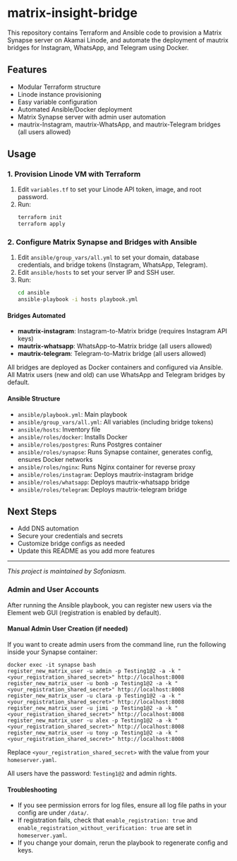 # matrix-insight-bridge


This repository contains Terraform and Ansible code to provision a Matrix Synapse server on Akamai Linode, and automate the deployment of mautrix bridges for Instagram, WhatsApp, and Telegram using Docker.


## Features
- Modular Terraform structure
- Linode instance provisioning
- Easy variable configuration
- Automated Ansible/Docker deployment
- Matrix Synapse server with admin user automation
- mautrix-Instagram, mautrix-WhatsApp, and mautrix-Telegram bridges (all users allowed)

## Usage

### 1. Provision Linode VM with Terraform
1. Edit `variables.tf` to set your Linode API token, image, and root password.
2. Run:
   ```bash
   terraform init
   terraform apply
   ```


### 2. Configure Matrix Synapse and Bridges with Ansible
1. Edit `ansible/group_vars/all.yml` to set your domain, database credentials, and bridge tokens (Instagram, WhatsApp, Telegram).
2. Edit `ansible/hosts` to set your server IP and SSH user.
3. Run:
   ```bash
   cd ansible
   ansible-playbook -i hosts playbook.yml
   ```

#### Bridges Automated
- **mautrix-instagram**: Instagram-to-Matrix bridge (requires Instagram API keys)
- **mautrix-whatsapp**: WhatsApp-to-Matrix bridge (all users allowed)
- **mautrix-telegram**: Telegram-to-Matrix bridge (all users allowed)

All bridges are deployed as Docker containers and configured via Ansible. All Matrix users (new and old) can use WhatsApp and Telegram bridges by default.


#### Ansible Structure
- `ansible/playbook.yml`: Main playbook
- `ansible/group_vars/all.yml`: All variables (including bridge tokens)
- `ansible/hosts`: Inventory file
- `ansible/roles/docker`: Installs Docker
- `ansible/roles/postgres`: Runs Postgres container
- `ansible/roles/synapse`: Runs Synapse container, generates config, ensures Docker networks
- `ansible/roles/nginx`: Runs Nginx container for reverse proxy
- `ansible/roles/instagram`: Deploys mautrix-instagram bridge
- `ansible/roles/whatsapp`: Deploys mautrix-whatsapp bridge
- `ansible/roles/telegram`: Deploys mautrix-telegram bridge


## Next Steps
- Add DNS automation
- Secure your credentials and secrets
- Customize bridge configs as needed
- Update this README as you add more features

---

_This project is maintained by Sofoniasm._

### Admin and User Accounts

After running the Ansible playbook, you can register new users via the Element web GUI (registration is enabled by default).

#### Manual Admin User Creation (if needed)
If you want to create admin users from the command line, run the following inside your Synapse container:

```
docker exec -it synapse bash
register_new_matrix_user -u admin -p Testing1@2 -a -k "<your_registration_shared_secret>" http://localhost:8008
register_new_matrix_user -u bonb -p Testing1@2 -a -k "<your_registration_shared_secret>" http://localhost:8008
register_new_matrix_user -u clara -p Testing1@2 -a -k "<your_registration_shared_secret>" http://localhost:8008
register_new_matrix_user -u jimi -p Testing1@2 -a -k "<your_registration_shared_secret>" http://localhost:8008
register_new_matrix_user -u alex -p Testing1@2 -a -k "<your_registration_shared_secret>" http://localhost:8008
register_new_matrix_user -u tony -p Testing1@2 -a -k "<your_registration_shared_secret>" http://localhost:8008
```
Replace `<your_registration_shared_secret>` with the value from your `homeserver.yaml`.

All users have the password: `Testing1@2` and admin rights.

#### Troubleshooting
- If you see permission errors for log files, ensure all log file paths in your config are under `/data/`.
- If registration fails, check that `enable_registration: true` and `enable_registration_without_verification: true` are set in `homeserver.yaml`.
- If you change your domain, rerun the playbook to regenerate config and keys.
